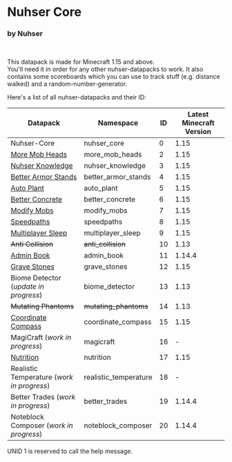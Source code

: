 # Nuhser Core

### by Nuhser

<br>

This datapack is made for Minecraft 1.15 and above.  
You'll need it in order for any other nuhser-datapacks to work. It also contains some scoreboards which you can use to track stuff (e.g. distance walked) and a random-number-generator.

Here's a list of all nuhser-datapacks and their ID:  

| Datapack                                                                                   | Namespace             | ID   | Latest Minecraft Version |
| ------------------------------------------------------------------------------------------ | --------------------- | ---- | ------------------------ |
| Nuhser-Core                                                                                | nuhser_core           | 0    | 1.15                     |
| [More Mob Heads](https://github.com/Nuhser/more_mob_heads "More Mob Heads")                | more_mob_heads        | 2    | 1.15                     |
| [Nuhser Knowledge](https://github.com/Nuhser/nuhser_knowledge "Nuhser Knowledge")          | nuhser_knowledge      | 3    | 1.15                     |
| [Better Armor Stands](https://github.com/Nuhser/better_armor_stands "Better Armor Stands") | better_armor_stands   | 4    | 1.15                     |
| [Auto Plant](https://github.com/Nuhser/auto_plant "Auto Plant")                            | auto_plant            | 5    | 1.15                     |
| [Better Concrete](https://github.com/Nuhser/better_concrete "Better Concrete")             | better_concrete       | 6    | 1.15                     |
| [Modify Mobs](https://github.com/Nuhser/modify_mobs "Modify Mobs")                         | modify_mobs           | 7    | 1.15                     |
| [Speedpaths](https://github.com/Nuhser/speedpaths "Speedpaths")                            | speedpaths            | 8    | 1.15                     |
| [Multiplayer Sleep](https://github.com/Nuhser/multiplayer_sleep "Multiplayer Sleep")       | multiplayer_sleep     | 9    | 1.15                     |
| ~~Anti Collision~~                                                                         | ~~anti_collision~~    | 10   | 1.13                     |
| [Admin Book](https://github.com/Nuhser/admin_book "Admin Book")                            | admin_book            | 11   | 1.14.4                   |
| [Grave Stones](https://github.com/Nuhser/grave_stones "Grave Stones")                      | grave_stones          | 12   | 1.15                     |
| Biome Detector (*update in progress*)                                                      | biome_detector        | 13   | 1.13                     |
| ~~Mutating Phantoms~~                                                                      | ~~mutating_phantoms~~ | 14   | 1.13                     |
| [Coordinate Compass](https://github.com/Nuhser/coordinate_compass "Coordinate Compass")    | coordinate_compass    | 15   | 1.15                     |
| MagiCraft (*work in progress*)                                                             | magicraft             | 16   | -                        |
| [Nutrition](https://github.com/Nuhser/nutrition "Nutrition")                               | nutrition             | 17   | 1.15                     |
| Realistic Temperature (*work in progress*)                                                 | realistic_temperature | 18   | -                        |
| Better Trades (*work in progress*)                                                         | better_trades         | 19   | 1.14.4                   |
| Noteblock Composer (*work in progress*)                                                    | noteblock_composer    | 20   | 1.14.4                   |

UNID 1 is reserved to call the help message.
